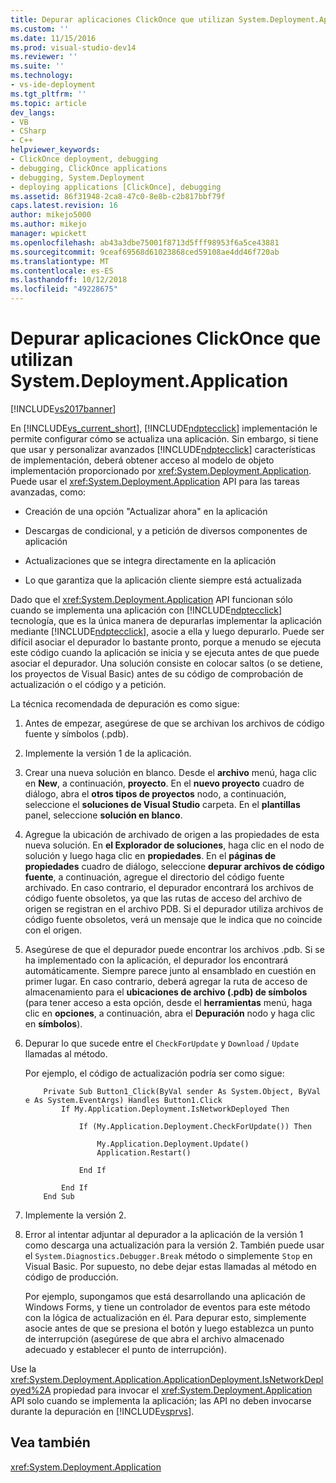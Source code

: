 ```yaml
---
title: Depurar aplicaciones ClickOnce que utilizan System.Deployment.Application | Microsoft Docs
ms.custom: ''
ms.date: 11/15/2016
ms.prod: visual-studio-dev14
ms.reviewer: ''
ms.suite: ''
ms.technology:
- vs-ide-deployment
ms.tgt_pltfrm: ''
ms.topic: article
dev_langs:
- VB
- CSharp
- C++
helpviewer_keywords:
- ClickOnce deployment, debugging
- debugging, ClickOnce applications
- debugging, System.Deployment
- deploying applications [ClickOnce], debugging
ms.assetid: 86f31948-2ca8-47c0-8e8b-c2b817bbf79f
caps.latest.revision: 16
author: mikejo5000
ms.author: mikejo
manager: wpickett
ms.openlocfilehash: ab43a3dbe75001f8713d5fff98953f6a5ce43881
ms.sourcegitcommit: 9ceaf69568d61023868ced59108ae4dd46f720ab
ms.translationtype: MT
ms.contentlocale: es-ES
ms.lasthandoff: 10/12/2018
ms.locfileid: "49228675"
---
```

# <a name="debugging-clickonce-applications-that-use-systemdeploymentapplication"></a>Depurar aplicaciones ClickOnce que utilizan System.Deployment.Application
[!INCLUDE[vs2017banner](../includes/vs2017banner.md)]

En [!INCLUDE[vs_current_short](../includes/vs-current-short-md.md)], [!INCLUDE[ndptecclick](../includes/ndptecclick-md.md)] implementación le permite configurar cómo se actualiza una aplicación. Sin embargo, si tiene que usar y personalizar avanzados [!INCLUDE[ndptecclick](../includes/ndptecclick-md.md)] características de implementación, deberá obtener acceso al modelo de objeto implementación proporcionado por <xref:System.Deployment.Application>. Puede usar el <xref:System.Deployment.Application> API para las tareas avanzadas, como:  
  
-   Creación de una opción "Actualizar ahora" en la aplicación  
  
-   Descargas de condicional, y a petición de diversos componentes de aplicación  
  
-   Actualizaciones que se integra directamente en la aplicación  
  
-   Lo que garantiza que la aplicación cliente siempre está actualizada  
  
 Dado que el <xref:System.Deployment.Application> API funcionan sólo cuando se implementa una aplicación con [!INCLUDE[ndptecclick](../includes/ndptecclick-md.md)] tecnología, que es la única manera de depurarlas implementar la aplicación mediante [!INCLUDE[ndptecclick](../includes/ndptecclick-md.md)], asocie a ella y luego depurarlo. Puede ser difícil asociar el depurador lo bastante pronto, porque a menudo se ejecuta este código cuando la aplicación se inicia y se ejecuta antes de que puede asociar el depurador. Una solución consiste en colocar saltos (o se detiene, los proyectos de Visual Basic) antes de su código de comprobación de actualización o el código y a petición.  
  
 La técnica recomendada de depuración es como sigue:  
  
1.  Antes de empezar, asegúrese de que se archivan los archivos de código fuente y símbolos (.pdb).  
  
2.  Implemente la versión 1 de la aplicación.  
  
3.  Crear una nueva solución en blanco. Desde el **archivo** menú, haga clic en **New**, a continuación, **proyecto**. En el **nuevo proyecto** cuadro de diálogo, abra el **otros tipos de proyectos** nodo, a continuación, seleccione el **soluciones de Visual Studio** carpeta. En el **plantillas** panel, seleccione **solución en blanco**.  
  
4.  Agregue la ubicación de archivado de origen a las propiedades de esta nueva solución. En **el Explorador de soluciones**, haga clic en el nodo de solución y luego haga clic en **propiedades**. En el **páginas de propiedades** cuadro de diálogo, seleccione **depurar archivos de código fuente**, a continuación, agregue el directorio del código fuente archivado. En caso contrario, el depurador encontrará los archivos de código fuente obsoletos, ya que las rutas de acceso del archivo de origen se registran en el archivo PDB. Si el depurador utiliza archivos de código fuente obsoletos, verá un mensaje que le indica que no coincide con el origen.  
  
5.  Asegúrese de que el depurador puede encontrar los archivos .pdb. Si se ha implementado con la aplicación, el depurador los encontrará automáticamente. Siempre parece junto al ensamblado en cuestión en primer lugar. En caso contrario, deberá agregar la ruta de acceso de almacenamiento para el **ubicaciones de archivo (.pdb) de símbolos** (para tener acceso a esta opción, desde el **herramientas** menú, haga clic en **opciones**, a continuación, abra el  **Depuración** nodo y haga clic en **símbolos**).  
  
6.  Depurar lo que sucede entre el `CheckForUpdate` y `Download` / `Update` llamadas al método.  
  
     Por ejemplo, el código de actualización podría ser como sigue:  
  
    ```  
        Private Sub Button1_Click(ByVal sender As System.Object, ByVal e As System.EventArgs) Handles Button1.Click  
            If My.Application.Deployment.IsNetworkDeployed Then  
  
                If (My.Application.Deployment.CheckForUpdate()) Then  
  
                    My.Application.Deployment.Update()  
                    Application.Restart()  
  
                End If  
  
            End If  
        End Sub  
    ```  
  
7.  Implemente la versión 2.  
  
8.  Error al intentar adjuntar al depurador a la aplicación de la versión 1 como descarga una actualización para la versión 2. También puede usar el `System.Diagnostics.Debugger.Break` método o simplemente `Stop` en Visual Basic. Por supuesto, no debe dejar estas llamadas al método en código de producción.  
  
     Por ejemplo, supongamos que está desarrollando una aplicación de Windows Forms, y tiene un controlador de eventos para este método con la lógica de actualización en él. Para depurar esto, simplemente asocie antes de que se presiona el botón y luego establezca un punto de interrupción (asegúrese de que abra el archivo almacenado adecuado y establecer el punto de interrupción).  
  
 Use la <xref:System.Deployment.Application.ApplicationDeployment.IsNetworkDeployed%2A> propiedad para invocar el <xref:System.Deployment.Application> API solo cuando se implementa la aplicación; las API no deben invocarse durante la depuración en [!INCLUDE[vsprvs](../includes/vsprvs-md.md)].  
  
## <a name="see-also"></a>Vea también  
 <xref:System.Deployment.Application>



